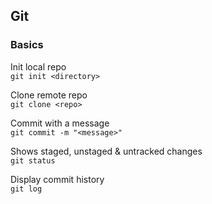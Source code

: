 ## Git

### Basics
Init local repo   
```git init <directory> ```

Clone remote repo   
```git clone <repo>```

Commit with a message   
```git commit -m "<message>"```

Shows staged, unstaged & untracked changes    
```git status```

Display commit history    
```git log```
